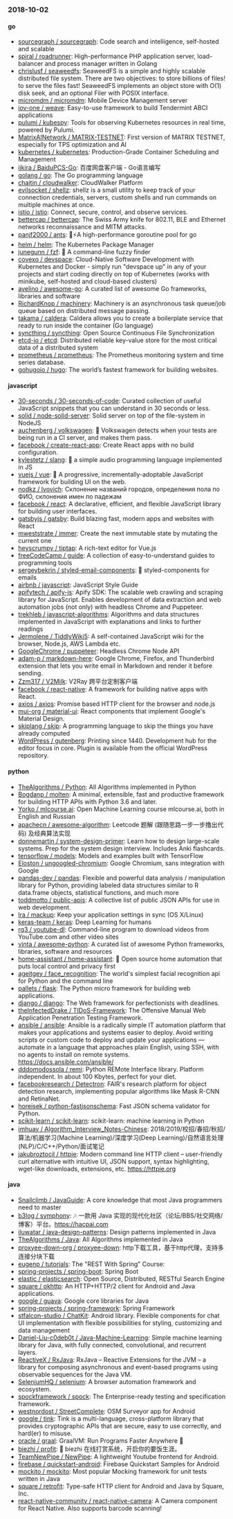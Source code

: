 ### 2018-10-02

#### go
* [sourcegraph / sourcegraph](https://github.com/sourcegraph/sourcegraph): Code search and intelligence, self-hosted and scalable
* [spiral / roadrunner](https://github.com/spiral/roadrunner): High-performance PHP application server, load-balancer and process manager written in Golang
* [chrislusf / seaweedfs](https://github.com/chrislusf/seaweedfs): SeaweedFS is a simple and highly scalable distributed file system. There are two objectives: to store billions of files! to serve the files fast! SeaweedFS implements an object store with O(1) disk seek, and an optional Filer with POSIX interface.
* [micromdm / micromdm](https://github.com/micromdm/micromdm): Mobile Device Management server
* [iov-one / weave](https://github.com/iov-one/weave): Easy-to-use framework to build Tendermint ABCI applications
* [pulumi / kubespy](https://github.com/pulumi/kubespy): Tools for observing Kubernetes resources in real time, powered by Pulumi.
* [MatrixAINetwork / MATRIX-TESTNET](https://github.com/MatrixAINetwork/MATRIX-TESTNET): First version of MATRIX TESTNET, especially for TPS optimization and AI
* [kubernetes / kubernetes](https://github.com/kubernetes/kubernetes): Production-Grade Container Scheduling and Management
* [iikira / BaiduPCS-Go](https://github.com/iikira/BaiduPCS-Go): 百度网盘客户端 - Go语言编写
* [golang / go](https://github.com/golang/go): The Go programming language
* [chaitin / cloudwalker](https://github.com/chaitin/cloudwalker): CloudWalker Platform
* [evilsocket / shellz](https://github.com/evilsocket/shellz): shellz is a small utility to keep track of your connection credentials, servers, custom shells and run commands on multiple machines at once.
* [istio / istio](https://github.com/istio/istio): Connect, secure, control, and observe services.
* [bettercap / bettercap](https://github.com/bettercap/bettercap): The Swiss Army knife for 802.11, BLE and Ethernet networks reconnaissance and MITM attacks.
* [panjf2000 / ants](https://github.com/panjf2000/ants): 🐜⚡️A high-performance goroutine pool for go
* [helm / helm](https://github.com/helm/helm): The Kubernetes Package Manager
* [junegunn / fzf](https://github.com/junegunn/fzf): 🌸 A command-line fuzzy finder
* [covexo / devspace](https://github.com/covexo/devspace): Cloud-Native Software Development with Kubernetes and Docker - simply run "devspace up" in any of your projects and start coding directly on top of Kubernetes (works with minikube, self-hosted and cloud-based clusters)
* [avelino / awesome-go](https://github.com/avelino/awesome-go): A curated list of awesome Go frameworks, libraries and software
* [RichardKnop / machinery](https://github.com/RichardKnop/machinery): Machinery is an asynchronous task queue/job queue based on distributed message passing.
* [takama / caldera](https://github.com/takama/caldera): Caldera allows you to create a boilerplate service that ready to run inside the container (Go language)
* [syncthing / syncthing](https://github.com/syncthing/syncthing): Open Source Continuous File Synchronization
* [etcd-io / etcd](https://github.com/etcd-io/etcd): Distributed reliable key-value store for the most critical data of a distributed system
* [prometheus / prometheus](https://github.com/prometheus/prometheus): The Prometheus monitoring system and time series database.
* [gohugoio / hugo](https://github.com/gohugoio/hugo): The world’s fastest framework for building websites.

#### javascript
* [30-seconds / 30-seconds-of-code](https://github.com/30-seconds/30-seconds-of-code): Curated collection of useful JavaScript snippets that you can understand in 30 seconds or less.
* [solid / node-solid-server](https://github.com/solid/node-solid-server): Solid server on top of the file-system in NodeJS
* [auchenberg / volkswagen](https://github.com/auchenberg/volkswagen): 🙈 Volkswagen detects when your tests are being run in a CI server, and makes them pass.
* [facebook / create-react-app](https://github.com/facebook/create-react-app): Create React apps with no build configuration.
* [kylestetz / slang](https://github.com/kylestetz/slang): 🎤 a simple audio programming language implemented in JS
* [vuejs / vue](https://github.com/vuejs/vue): 🖖 A progressive, incrementally-adoptable JavaScript framework for building UI on the web.
* [nodkz / lvovich](https://github.com/nodkz/lvovich): Склонение названий городов, определения пола по ФИО, склонения имен по падежам
* [facebook / react](https://github.com/facebook/react): A declarative, efficient, and flexible JavaScript library for building user interfaces.
* [gatsbyjs / gatsby](https://github.com/gatsbyjs/gatsby): Build blazing fast, modern apps and websites with React
* [mweststrate / immer](https://github.com/mweststrate/immer): Create the next immutable state by mutating the current one
* [heyscrumpy / tiptap](https://github.com/heyscrumpy/tiptap): A rich-text editor for Vue.js
* [freeCodeCamp / guide](https://github.com/freeCodeCamp/guide): A collection of easy-to-understand guides to programming tools
* [sergeybekrin / styled-email-components](https://github.com/sergeybekrin/styled-email-components): 💌 styled-components for emails
* [airbnb / javascript](https://github.com/airbnb/javascript): JavaScript Style Guide
* [apifytech / apify-js](https://github.com/apifytech/apify-js): Apify SDK: The scalable web crawling and scraping library for JavaScript. Enables development of data extraction and web automation jobs (not only) with headless Chrome and Puppeteer.
* [trekhleb / javascript-algorithms](https://github.com/trekhleb/javascript-algorithms): Algorithms and data structures implemented in JavaScript with explanations and links to further readings
* [Jermolene / TiddlyWiki5](https://github.com/Jermolene/TiddlyWiki5): A self-contained JavaScript wiki for the browser, Node.js, AWS Lambda etc.
* [GoogleChrome / puppeteer](https://github.com/GoogleChrome/puppeteer): Headless Chrome Node API
* [adam-p / markdown-here](https://github.com/adam-p/markdown-here): Google Chrome, Firefox, and Thunderbird extension that lets you write email in Markdown and render it before sending.
* [Zzm317 / V2Milk](https://github.com/Zzm317/V2Milk): V2Ray 跨平台定制客户端
* [facebook / react-native](https://github.com/facebook/react-native): A framework for building native apps with React.
* [axios / axios](https://github.com/axios/axios): Promise based HTTP client for the browser and node.js
* [mui-org / material-ui](https://github.com/mui-org/material-ui): React components that implement Google's Material Design.
* [skiplang / skip](https://github.com/skiplang/skip): A programming language to skip the things you have already computed
* [WordPress / gutenberg](https://github.com/WordPress/gutenberg): Printing since 1440. Development hub for the editor focus in core. Plugin is available from the official WordPress repository.

#### python
* [TheAlgorithms / Python](https://github.com/TheAlgorithms/Python): All Algorithms implemented in Python
* [Bogdanp / molten](https://github.com/Bogdanp/molten): A minimal, extensible, fast and productive framework for building HTTP APIs with Python 3.6 and later.
* [Yorko / mlcourse.ai](https://github.com/Yorko/mlcourse.ai): Open Machine Learning course mlcourse.ai, both in English and Russian
* [apachecn / awesome-algorithm](https://github.com/apachecn/awesome-algorithm): Leetcode 题解 (跟随思路一步一步撸出代码) 及经典算法实现
* [donnemartin / system-design-primer](https://github.com/donnemartin/system-design-primer): Learn how to design large-scale systems. Prep for the system design interview. Includes Anki flashcards.
* [tensorflow / models](https://github.com/tensorflow/models): Models and examples built with TensorFlow
* [Eloston / ungoogled-chromium](https://github.com/Eloston/ungoogled-chromium): Google Chromium, sans integration with Google
* [pandas-dev / pandas](https://github.com/pandas-dev/pandas): Flexible and powerful data analysis / manipulation library for Python, providing labeled data structures similar to R data.frame objects, statistical functions, and much more
* [toddmotto / public-apis](https://github.com/toddmotto/public-apis): A collective list of public JSON APIs for use in web development.
* [lra / mackup](https://github.com/lra/mackup): Keep your application settings in sync (OS X/Linux)
* [keras-team / keras](https://github.com/keras-team/keras): Deep Learning for humans
* [rg3 / youtube-dl](https://github.com/rg3/youtube-dl): Command-line program to download videos from YouTube.com and other video sites
* [vinta / awesome-python](https://github.com/vinta/awesome-python): A curated list of awesome Python frameworks, libraries, software and resources
* [home-assistant / home-assistant](https://github.com/home-assistant/home-assistant): 🏡 Open source home automation that puts local control and privacy first
* [ageitgey / face_recognition](https://github.com/ageitgey/face_recognition): The world's simplest facial recognition api for Python and the command line
* [pallets / flask](https://github.com/pallets/flask): The Python micro framework for building web applications.
* [django / django](https://github.com/django/django): The Web framework for perfectionists with deadlines.
* [theInfectedDrake / TIDoS-Framework](https://github.com/theInfectedDrake/TIDoS-Framework): The Offensive Manual Web Application Penetration Testing Framework.
* [ansible / ansible](https://github.com/ansible/ansible): Ansible is a radically simple IT automation platform that makes your applications and systems easier to deploy. Avoid writing scripts or custom code to deploy and update your applications — automate in a language that approaches plain English, using SSH, with no agents to install on remote systems. https://docs.ansible.com/ansible/
* [dddomodossola / remi](https://github.com/dddomodossola/remi): Python REMote Interface library. Platform independent. In about 100 Kbytes, perfect for your diet.
* [facebookresearch / Detectron](https://github.com/facebookresearch/Detectron): FAIR's research platform for object detection research, implementing popular algorithms like Mask R-CNN and RetinaNet.
* [horejsek / python-fastjsonschema](https://github.com/horejsek/python-fastjsonschema): Fast JSON schema validator for Python.
* [scikit-learn / scikit-learn](https://github.com/scikit-learn/scikit-learn): scikit-learn: machine learning in Python
* [imhuay / Algorithm_Interview_Notes-Chinese](https://github.com/imhuay/Algorithm_Interview_Notes-Chinese): 2018/2019/校招/春招/秋招/算法/机器学习(Machine Learning)/深度学习(Deep Learning)/自然语言处理(NLP)/C/C++/Python/面试笔记
* [jakubroztocil / httpie](https://github.com/jakubroztocil/httpie): Modern command line HTTP client – user-friendly curl alternative with intuitive UI, JSON support, syntax highlighting, wget-like downloads, extensions, etc. https://httpie.org

#### java
* [Snailclimb / JavaGuide](https://github.com/Snailclimb/JavaGuide): A core knowledge that most Java programmers need to master
* [b3log / symphony](https://github.com/b3log/symphony): 🎶 一款用 Java 实现的现代化社区（论坛/BBS/社交网络/博客）平台。https://hacpai.com
* [iluwatar / java-design-patterns](https://github.com/iluwatar/java-design-patterns): Design patterns implemented in Java
* [TheAlgorithms / Java](https://github.com/TheAlgorithms/Java): All Algorithms implemented in Java
* [proxyee-down-org / proxyee-down](https://github.com/proxyee-down-org/proxyee-down): http下载工具，基于http代理，支持多连接分块下载
* [eugenp / tutorials](https://github.com/eugenp/tutorials): The "REST With Spring" Course:
* [spring-projects / spring-boot](https://github.com/spring-projects/spring-boot): Spring Boot
* [elastic / elasticsearch](https://github.com/elastic/elasticsearch): Open Source, Distributed, RESTful Search Engine
* [square / okhttp](https://github.com/square/okhttp): An HTTP+HTTP/2 client for Android and Java applications.
* [google / guava](https://github.com/google/guava): Google core libraries for Java
* [spring-projects / spring-framework](https://github.com/spring-projects/spring-framework): Spring Framework
* [stfalcon-studio / ChatKit](https://github.com/stfalcon-studio/ChatKit): Android library. Flexible components for chat UI implementation with flexible possibilities for styling, customizing and data management
* [Daniel-Liu-c0deb0t / Java-Machine-Learning](https://github.com/Daniel-Liu-c0deb0t/Java-Machine-Learning): Simple machine learning library for Java, with fully connected, convolutional, and recurrent layers.
* [ReactiveX / RxJava](https://github.com/ReactiveX/RxJava): RxJava – Reactive Extensions for the JVM – a library for composing asynchronous and event-based programs using observable sequences for the Java VM.
* [SeleniumHQ / selenium](https://github.com/SeleniumHQ/selenium): A browser automation framework and ecosystem.
* [spockframework / spock](https://github.com/spockframework/spock): The Enterprise-ready testing and specification framework.
* [westnordost / StreetComplete](https://github.com/westnordost/StreetComplete): OSM Surveyor app for Android
* [google / tink](https://github.com/google/tink): Tink is a multi-language, cross-platform library that provides cryptographic APIs that are secure, easy to use correctly, and hard(er) to misuse.
* [oracle / graal](https://github.com/oracle/graal): GraalVM: Run Programs Faster Anywhere 🚀
* [biezhi / profit](https://github.com/biezhi/profit): 🤔 biezhi 在线打赏系统，开启你的要饭生涯。
* [TeamNewPipe / NewPipe](https://github.com/TeamNewPipe/NewPipe): A lightweight Youtube frontend for Android.
* [firebase / quickstart-android](https://github.com/firebase/quickstart-android): Firebase Quickstart Samples for Android
* [mockito / mockito](https://github.com/mockito/mockito): Most popular Mocking framework for unit tests written in Java
* [square / retrofit](https://github.com/square/retrofit): Type-safe HTTP client for Android and Java by Square, Inc.
* [react-native-community / react-native-camera](https://github.com/react-native-community/react-native-camera): A Camera component for React Native. Also supports barcode scanning!

